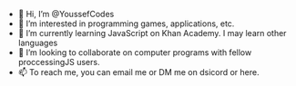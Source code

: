 - 👋 Hi, I’m @YoussefCodes
- 👀 I’m interested in programming games, applications, etc.
- 🌱 I’m currently learning JavaScript on Khan Academy. I may learn other languages
- 💞️ I’m looking to collaborate on computer programs with fellow proccessingJS users.
- 📫 To reach me, you can email me or DM me on dsicord or here.

<!---
YoussefCodes/YoussefCodes is a ✨ special ✨ repository because its `README.md` (this file) appears on your GitHub profile.
You can click the Preview link to take a look at your changes.
--->
